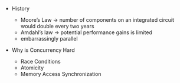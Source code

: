 - History
  - Moore’s Law -> number of components on an integrated circuit would double every two years
  - Amdahl’s law  -> potential performance gains is limited
  - embarrassingly parallel

- Why is Concurrency Hard
  - Race Conditions
  - Atomicity 
  - Memory Access Synchronization
